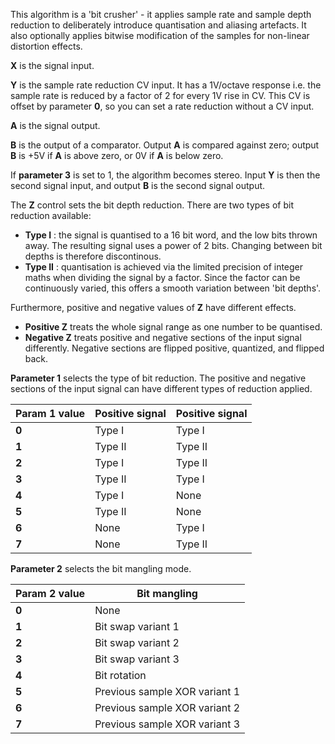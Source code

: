 
This algorithm is a 'bit crusher' - it applies sample rate and sample depth reduction to deliberately introduce
quantisation and aliasing artefacts. It also optionally applies bitwise modification of the samples for non-linear
distortion effects.

 **X** is the signal input.

 **Y** is the sample rate reduction CV input. It has a 1V/octave response i.e. the sample rate is reduced by a factor of 2
for every 1V rise in CV. This CV is offset by parameter **0**, so you can set a rate reduction without a CV input.

 **A** is the signal output.

 **B** is the output of a comparator. Output **A** is compared against zero; output **B** is +5V if **A** is above zero, or 0V if **A** is
below zero.

If **parameter 3** is set to 1, the algorithm becomes stereo. Input **Y** is then the second signal input, and output **B** is the second signal output.

The **Z** control sets the bit depth reduction. There are two types of bit reduction available:

- **Type I** : the signal is quantised to a 16 bit word, and the low bits thrown away. The resulting signal uses a power of 2 bits. Changing between bit depths is therefore discontinous.
- **Type II** : quantisation is achieved via the limited precision of integer maths when dividing the signal by a factor. Since the factor can be continuously varied, this offers a smooth
variation between 'bit depths'.

Furthermore, positive and negative values of **Z** have different effects.

- **Positive Z** treats the whole signal range as one number to be quantised.
- **Negative Z** treats positive and negative sections of the input signal differently. Negative sections are flipped positive, quantized, and flipped back.

**Parameter 1** selects the type of bit reduction. The positive and negative sections of the input signal can have different
types of reduction applied.

<table>
<thead>
<tr class="header">
<th>
<strong>Param 1 value</strong>
</th>
<th><strong>Positive signal</strong></th>
<th><strong>Positive signal</strong></th>
</tr>
</thead>
<tbody>
<tr class="odd">
<td><strong>0</strong></td>
<td>
Type I
</td>
<td>
Type I
</td>
</tr>
<tr class="even">
<td><strong>1</strong></td>
<td>
Type II
</td>
<td>
Type II
</td>
</tr>
<tr class="odd">
<td><strong>2</strong></td>
<td>
Type I
</td>
<td>
Type II
</td>
</tr>
<tr class="even">
<td><strong>3</strong></td>
<td>
Type II
</td>
<td>
Type I
</td>
</tr>
<tr class="odd">
<td><strong>4</strong></td>
<td>
Type I
</td>
<td>
None
</td>
</tr>
<tr class="even">
<td><strong>5</strong></td>
<td>
Type II
</td>
<td>
None
</td>
</tr>
<tr class="odd">
<td><strong>6</strong></td>
<td>
None
</td>
<td>
Type I
</td>
</tr>
<tr class="even">
<td><strong>7</strong></td>
<td>
None
</td>
<td>
Type II
</td>
</tr>
</tbody>
</table>

**Parameter 2** selects the bit mangling mode.

<table>
<thead>
<tr class="header">
<th><strong>Param 2 value</strong></th>
<th><strong>Bit mangling</strong></th>
</tr>
</thead>
<tbody>
<tr class="odd">
<td><strong>0</strong></td>
<td>
None
</td>
</tr>
<tr class="even">
<td><strong>1</strong></td>
<td>
Bit swap variant 1
</td>
</tr>
<tr class="odd">
<td><strong>2</strong></td>
<td>
Bit swap variant 2
</td>
</tr>
<tr class="even">
<td><strong>3</strong></td>
<td>
Bit swap variant 3
</td>
</tr>
<tr class="odd">
<td><strong>4</strong></td>
<td>
Bit rotation
</td>
</tr>
<tr class="even">
<td><strong>5</strong></td>
<td>
Previous sample XOR variant 1
</td>
</tr>
<tr class="odd">
<td><strong>6</strong></td>
<td>
Previous sample XOR variant 2
</td>
</tr>
<tr class="even">
<td><strong>7</strong></td>
<td>
Previous sample XOR variant 3
</td>
</tr>
</tbody>
</table>

